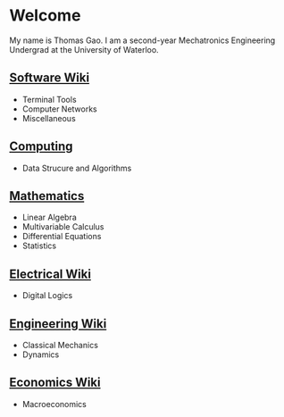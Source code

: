 # Welcome

My name is Thomas Gao. I am a second-year Mechatronics Engineering Undergrad at the University of Waterloo.

## [Software Wiki](/content/software)

- Terminal Tools
- Computer Networks
- Miscellaneous

## [Computing](/content/computing)

- Data Strucure and Algorithms

## [Mathematics](/content/math)

- Linear Algebra
- Multivariable Calculus
- Differential Equations
- Statistics

## [Electrical Wiki](/content/electrical)

- Digital Logics

## [Engineering Wiki](/content/eng)

- Classical Mechanics
- Dynamics

## [Economics Wiki](/content/econ)

- Macroeconomics
